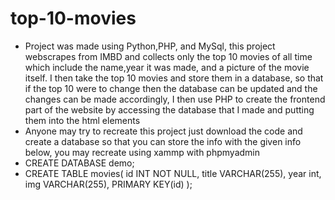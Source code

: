 # top-10-movies
- Project was made using Python,PHP, and MySql, this project webscrapes from IMBD and collects only the top 10 movies of all time which include the name,year it was made, and a picture of the movie itself. I then take the top 10 movies and store them in a database, so that if the top 10 were to change then the database can be updated and the changes can be made accordingly, I then use PHP to create the frontend part of the website by accessing the database that I made and putting them into the html elements
- Anyone may try to recreate this project just download the code and create a database so that you can store the info with the given info below, you may recreate using xammp with phpmyadmin
 - CREATE DATABASE demo;
 - CREATE TABLE movies(
	id INT NOT NULL,
	title VARCHAR(255),
	year int,
	img VARCHAR(255),
	PRIMARY KEY(id)
);
